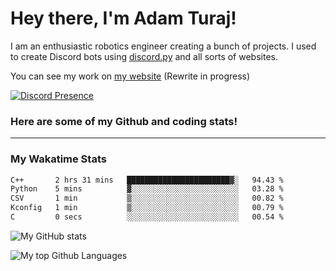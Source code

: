 # Hey there, I'm Adam Turaj!

I am an enthusiastic robotics engineer creating a bunch of projects. I used to create Discord bots using [discord.py](https://github.com/Rapptz/discord.py) and all sorts of websites.

You can see my work on [my website](https://adamturaj.com) (Rewrite in progress)

[![Discord Presence](https://lanyard.cnrad.dev/api/374147012599218176)](https://discord.com/users/374147012599218176)

### Here are some of my Github and coding stats!

---
### My Wakatime Stats
<!--START_SECTION:waka-->

```txt
C++       2 hrs 31 mins   ███████████████████████▓░   94.43 %
Python    5 mins          ▓░░░░░░░░░░░░░░░░░░░░░░░░   03.28 %
CSV       1 min           ▒░░░░░░░░░░░░░░░░░░░░░░░░   00.82 %
Kconfig   1 min           ▒░░░░░░░░░░░░░░░░░░░░░░░░   00.79 %
C         0 secs          ░░░░░░░░░░░░░░░░░░░░░░░░░   00.54 %
```

<!--END_SECTION:waka-->

![My GitHub stats](https://github-readme-stats.vercel.app/api?username=AdamTuraj&count_private=true&theme=dark)

![My top Github Languages](https://github-readme-stats.vercel.app/api/top-langs/?username=AdamTuraj&layout=compact&count_private=true&theme=dark)

